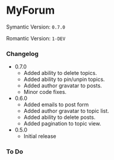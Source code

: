 MyForum
==========
Symantic Version: `0.7.0`

Romantic Version: `1-DEV`

### Changelog
- 0.7.0
  - Added ability to delete topics.
  - Added ability to pin/unpin topics.
  - Added author gravatar to posts.
  - Minor code fixes.
- 0.6.0
  - Added emails to post form
  - Added author gravatar to topic list.
  - Added ability to delete posts.
  - Added pagination to topic view.
- 0.5.0
  - Initial release
  
### To Do
